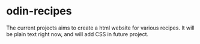 # odin-recipes
The current projects aims to create a html website for various recipes. 
It will be plain text right now, and will add CSS in future project.

